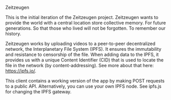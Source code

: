 Zeitzeugen

This is the initial iteration of the Zeitzeugen project. Zeitzeugen wants to provide the world with a central location store collective memory. For future generations. So that those who lived will not be forgotten. To remember our history.

Zeitzeugen works by uploading videos to a peer-to-peer decentralized network, the Interplanetary File System (IPFS). It ensures the immutability and resistance to censorship of the file. When adding data to the IPFS, it provides us with a unique Content Identifier (CID) that is used to locate the file in the network (by content-addressing). See more about that here: https://ipfs.io/. 

This client contains a working version of the app by making POST requests to a public API. Alternatively, you can use your own IPFS node. See ipfs.js for changing the IPFS gateway.